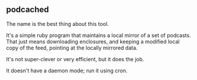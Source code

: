 ## podcached

The name is the best thing about this tool.

It's a simple ruby program that maintains a local mirror of a set of
podcasts. That just means downloading enclosures, and keeping a modified
local copy of the feed, pointing at the locally mirrored data.

It's not super-clever or very efficient, but it does the job.

It doesn't have a daemon mode; run it using cron.

